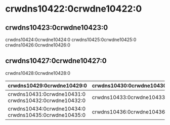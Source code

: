 # crwdns10422:0crwdne10422:0

## crwdns10423:0crwdne10423:0

crwdns10424:0crwdne10424:0 crwdns10425:0crwdne10425:0 crwdns10426:0crwdne10426:0

## crwdns10427:0crwdne10427:0

crwdns10428:0crwdne10428:0

| crwdns10429:0crwdne10429:0                            | crwdns10430:0crwdne10430:0 |
| ----------------------------------------------------- | -------------------------- |
| crwdns10431:0crwdne10431:0 crwdns10432:0crwdne10432:0 | crwdns10433:0crwdne10433:0 |
| crwdns10434:0crwdne10434:0 crwdns10435:0crwdne10435:0 | crwdns10436:0crwdne10436:0 |